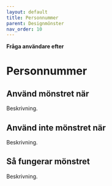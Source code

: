```yaml
---
layout: default
title: Personnummer
parent: Designmönster
nav_order: 10
---
```


**Fråga användare efter**

# Personnummer

## Använd mönstret när

Beskrivning.

## Använd inte mönstret när

Beskrivning.

## Så fungerar mönstret

Beskrivning.
